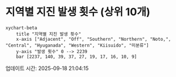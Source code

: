 # 지역별 지진 발생 횟수 (상위 10개)

```mermaid
xychart-beta
    title "지역별 지진 발생 횟수"
    x-axis ["Adjacent", "Off", "Southern", "Northern", "Noto,", "Central", "Hyuganada", "Western", "Kiisuido", "미분류"]
    y-axis "발생 횟수" 0 --> 2239
    bar [2237, 140, 39, 37, 27, 19, 17, 16, 10, 9]
```

업데이트 시간: 2025-09-18 21:04:15
